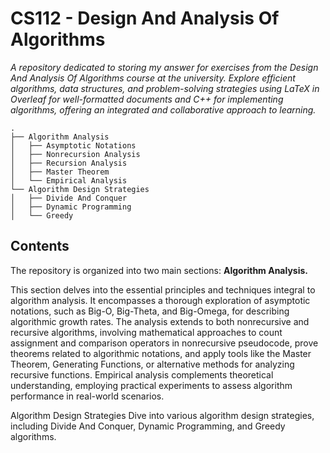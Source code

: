 # CS112 - Design And Analysis Of Algorithms
_A repository dedicated to storing my answer for exercises from the Design And Analysis Of Algorithms course at the university. Explore efficient algorithms, data structures, and problem-solving strategies using LaTeX in Overleaf for well-formatted documents and C++ for implementing algorithms, offering an integrated and collaborative approach to learning._

    .
    ├── Algorithm Analysis
    │   ├── Asymptotic Notations
    │   ├── Nonrecursion Analysis
    │   ├── Recursion Analysis
    │   ├── Master Theorem
    │   └── Empirical Analysis
    └── Algorithm Design Strategies
    │   ├── Divide And Conquer
    │   ├── Dynamic Programming
    │   └── Greedy

## Contents

The repository is organized into two main sections:
**Algorithm Analysis.**

This section delves into the essential principles and techniques integral to algorithm analysis. It encompasses a thorough exploration of asymptotic notations, such as Big-O, Big-Theta, and Big-Omega, for describing algorithmic growth rates. The analysis extends to both nonrecursive and recursive algorithms, involving mathematical approaches to count assignment and comparison operators in nonrecursive pseudocode, prove theorems related to algorithmic notations, and apply tools like the Master Theorem, Generating Functions, or alternative methods for analyzing recursive functions. Empirical analysis complements theoretical understanding, employing practical experiments to assess algorithm performance in real-world scenarios.

Algorithm Design Strategies
Dive into various algorithm design strategies, including Divide And Conquer, Dynamic Programming, and Greedy algorithms.
